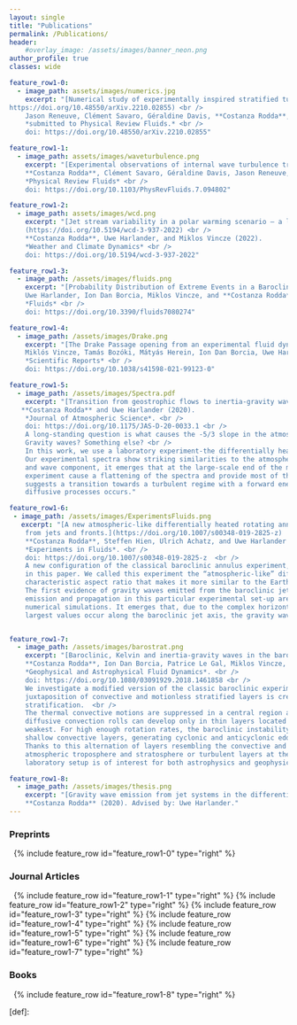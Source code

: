 ```yaml
---
layout: single
title: "Publications"
permalink: /Publications/
header:
    #overlay_image: /assets/images/banner_neon.png
author_profile: true
classes: wide

feature_row1-0:
  - image_path: assets/images/numerics.jpg
    excerpt: "[Numerical study of experimentally inspired stratified turbulence forced by waves](
https://doi.org/10.48550/arXiv.2210.02855) <br /> 
    Jason Reneuve, Clément Savaro, Géraldine Davis, **Costanza Rodda**, Nicolas Mordant, and Pierre Augier (2022). 
    *submitted to Physical Review Fluids.* <br /> 
    doi: https://doi.org/10.48550/arXiv.2210.02855"

feature_row1-1:
  - image_path: assets/images/waveturbulence.png
    excerpt: "[Experimental observations of internal wave turbulence transition in a stratified fluid](https://doi.org/10.1103/PhysRevFluids.7.0948022) <br /> 
    **Costanza Rodda**, Clément Savaro, Géraldine Davis, Jason Reneuve, Pierre Augier, Joël Sommeria, Thomas Valran, Samuel Viboud, and Nicolas Mordant (2022). 
    *Physical Review Fluids* <br /> 
    doi: https://doi.org/10.1103/PhysRevFluids.7.094802"

feature_row1-2:
  - image_path: assets/images/wcd.png
    excerpt: "[Jet stream variability in a polar warming scenario – a laboratory perspective]
    (https://doi.org/10.5194/wcd-3-937-2022) <br /> 
    **Costanza Rodda**, Uwe Harlander, and Miklos Vincze (2022). 
    *Weather and Climate Dynamics* <br /> 
    doi: https://doi.org/10.5194/wcd-3-937-2022"

feature_row1-3:
  - image_path: /assets/images/fluids.png
    excerpt: "[Probability Distribution of Extreme Events in a Baroclinic Wave Laboratory Experiment](https://doi.org/10.3390/fluids7080274)  <br />
    Uwe Harlander, Ion Dan Borcia, Miklos Vincze, and **Costanza Rodda** (2021).
    *Fluids* <br />
    doi: https://doi.org/10.3390/fluids7080274"

feature_row1-4:
  - image_path: /assets/images/Drake.png
    excerpt: "[The Drake Passage opening from an experimental fluid dynamics point of view](https://doi.org/10.1038/s41598-021-99123-0)  <br />
    Miklós Vincze, Tamás Bozóki, Mátyás Herein, Ion Dan Borcia, Uwe Harlander, Attila Horicsányi, Anita Nyerges, **Costanza Rodda**, András Pál and József Pálfy (2021).
    *Scientific Reports* <br />
    doi: https://doi.org/10.1038/s41598-021-99123-0"

feature_row1-5:
  - image_path: /assets/images/Spectra.pdf
    excerpt: "[Transition from geostrophic flows to inertia-gravity waves in the spectrum of a differentially heated rotating annulus experiment.](https://doi.org/10.1175/JAS-D-20-0033.1)  <br />
   **Costanza Rodda** and Uwe Harlander (2020).
    *Journal of Atmospheric Science*. <br />
    doi: https://doi.org/10.1175/JAS-D-20-0033.1 <br />
    A long-standing question is what causes the -5/3 slope in the atmospheric spectra at the mesoscale: is it turbulence?  
    Gravity waves? Something else? <br />
    In this work, we use a laboratory experiment-the differentially heated rotating annulus-to investigate the problem. 
    Our experimental spectra show striking similarities to the atmospheric one. By separating the spectra into the vortex 
    and wave component, it emerges that at the large-scale end of the mesoscale the gravity waves observed in the 
    experiment cause a flattening of the spectra and provide most of the energy. At smaller scales, our data analysis 
    suggests a transition towards a turbulent regime with a forward energy cascade up to where dissipation by 
    diffusive processes occurs."

feature_row1-6:
 - image_path: /assets/images/ExperimentsFluids.png
   excerpt: "[A new atmospheric-like differentially heated rotating annulus configuration to study gravity wave emission
    from jets and fronts.](https://doi.org/10.1007/s00348-019-2825-z)  <br />
    **Costanza Rodda**, Steffen Hien, Ulrich Achatz, and Uwe Harlander (2019).
    *Experiments in Fluids*. <br />
    doi: https://doi.org/10.1007/s00348-019-2825-z  <br />
    A new configuration of the classical baroclinic annulus experiment, recently built at the BTU laboratory, is presented 
    in this paper. We called this experiment the “atmospheric-like” differentially heated rotating annulus for its 
    characteristic aspect ratio that makes it more similar to the Earth’s atmosphere. <br />
    The first evidence of gravity waves emitted from the baroclinic jet is reported. The conditions for gravity wave 
    emission and propagation in this particular experimental set-up are examined in detail with the support of comparable 
    numerical simulations. It emerges that, due to the complex horizontal structure of the buoyancy frequency N, where the 
    largest values occur along the baroclinic jet axis, the gravity waves in the experiment are observed to be trapped."


feature_row1-7:
  - image_path: /assets/images/barostrat.png
    excerpt: "[Baroclinic, Kelvin and inertia-gravity waves in the barostrat instability experiment]( https://doi.org/10.1080/03091929.2018.1461858) <br />
    **Costanza Rodda**, Ion Dan Borcia, Patrice Le Gal, Miklos Vincze, and Uwe Harlander (2018).
    *Geophysical and Astrophysical Fluid Dynamics*. <br />
    doi: https://doi.org/10.1080/03091929.2018.1461858 <br />
    We investigate a modified version of the classic baroclinic experiment--the barostrat experiment--in which a    
    juxtaposition of convective and motionless stratified layers is created by introducing a vertical salt 
    stratification.  <br />
    The thermal convective motions are suppressed in a central region at mid-depth of the rotating tank, therefore double- 
    diffusive convection rolls can develop only in thin layers located at top and bottom, where the salt stratification is 
    weakest. For high enough rotation rates, the baroclinic instability destabilises the flow in the top and the bottom 
    shallow convective layers, generating cyclonic and anticyclonic eddies separated by the stable stratified layer. 
    Thanks to this alternation of layers resembling the convective and radiative layers of stars, the planetary’s 
    atmospheric troposphere and stratosphere or turbulent layers at the sea surface above stratified waters, this new 
    laboratory setup is of interest for both astrophysics and geophysical sciences."

feature_row1-8:
  - image_path: /assets/images/thesis.png
    excerpt: "[Gravity wave emission from jet systems in the differentially heated rotating annulus experiment](ISBN: 9783736971103) <br />
    **Costanza Rodda** (2020). Advised by: Uwe Harlander."
--- 
```

### Preprints
&nbsp;
{% include feature_row id="feature_row1-0" type="right" %}
### Journal Articles
&nbsp;
{% include feature_row id="feature_row1-1" type="right" %}
{% include feature_row id="feature_row1-2" type="right" %}
{% include feature_row id="feature_row1-3" type="right" %}
{% include feature_row id="feature_row1-4" type="right" %}
{% include feature_row id="feature_row1-5" type="right" %}
{% include feature_row id="feature_row1-6" type="right" %}
{% include feature_row id="feature_row1-7" type="right" %}
### Books
&nbsp;
{% include feature_row id="feature_row1-8" type="right" %}


[def]: 